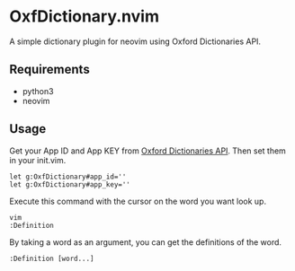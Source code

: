 # OxfDictionary.nvim

A simple dictionary plugin for neovim using Oxford Dictionaries API.

## Requirements
- python3
- neovim

## Usage
Get your App ID and App KEY from [Oxford Dictionaries API](https://developer.oxforddictionaries.com/).
Then set them in your init.vim.
```vim
let g:OxfDictionary#app_id=''
let g:OxfDictionary#app_key=''
```

Execute this command with the cursor on the word you want look up.

```
vim
:Definition
```

By taking a word as an argument, you can get the definitions of the word.
```vim
:Definition [word...]
```
